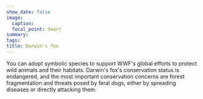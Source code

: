 ```yaml
---
show_date: false
image:
  caption: 
  focal_point: Smart
summary: 
tags:
title: Darwin's fox
---
```


You can adopt symbolic species to support WWF's global efforts to protect wild animals and their habitats. Darwin's fox's conservation status is endangered, and the most important conservation concerns are forest fragmentation and threats posed by feral dogs, either by spreading diseases or directly attacking them.
